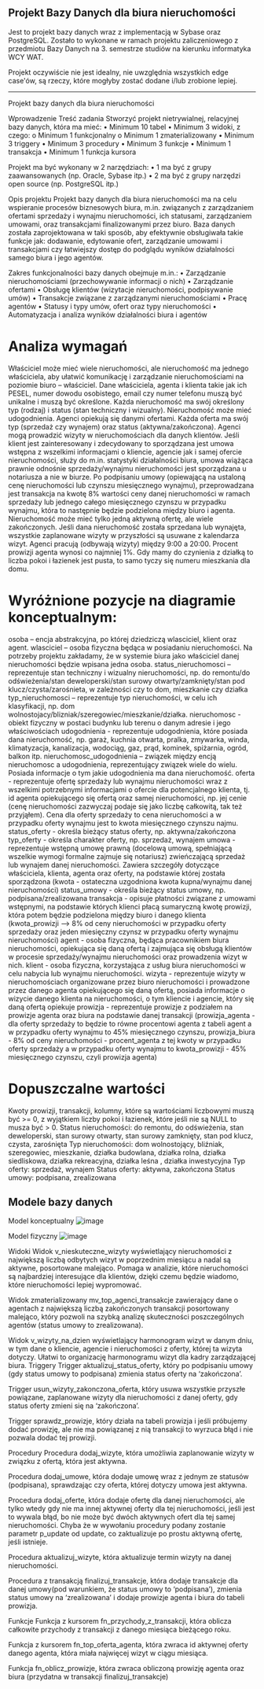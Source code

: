 ## Projekt Bazy Danych dla biura nieruchomości ##

Jest to projekt bazy danych wraz z implementacją w Sybase oraz PostgreSQL. Zostało to wykonane w ramach projektu zaliczeniowego z przedmiotu Bazy Danych na 3. semestrze studiów
na kierunku informatyka WCY WAT.

Projekt oczywiście nie jest idealny, nie uwzględnia wszystkich edge case'ów, są rzeczy, które mogłyby zostać dodane i/lub zrobione lepiej. 

-----------------------------------------------------------------------------------------------------------------------------------------------------------------------------

 
Projekt bazy danych dla biura nieruchomości

Wprowadzenie
Treść zadania
Stworzyć projekt nietrywialnej, relacyjnej bazy danych, która ma mieć:
•	Minimum 10 tabel
•	Minimum 3 widoki, z czego:
o	Minimum 1 funkcjonalny
o	Minimum 1 zmaterializowany
•	Minimum 3 triggery
•	Minimum 3 procedury
•	Minimum 3 funkcje
•	Minimum 1 transakcja
•	Minimum 1 funkcja kursora

Projekt ma być wykonany w 2 narzędziach:
•	1 ma być z grupy zaawansowanych (np. Oracle, Sybase itp.)
•	2 ma być z grupy narzędzi open source (np. PostgreSQL itp.)

Opis projektu
Projekt bazy danych dla biura nieruchomości ma na celu wspieranie procesów biznesowych biura, m.in. związanych z zarządzaniem ofertami sprzedaży i wynajmu nieruchomości, ich statusami, zarządzaniem umowami, oraz transakcjami finalizowanymi przez biuro. Baza danych została zaprojektowana w taki sposób, aby efektywnie obsługiwała takie funkcje jak: dodawanie, edytowanie ofert, zarządzanie umowami i transakcjami czy łatwiejszy dostęp do podglądu wyników działalności samego biura i jego agentów.

Zakres funkcjonalności bazy danych obejmuje m.in.:
•	Zarządzanie nieruchomościami (przechowywanie informacji o nich)
•	Zarządzanie ofertami
•	Obsługę klientów (wizytacje nieruchomości, podpisywanie umów)
•	Transakcje związane z zarządzanymi nieruchomościami
•	Pracę agentów
•	Statusy i typy umów, ofert oraz typy nieruchomości
•	Automatyzacja i analiza wyników działalności biura i agentów

# Analiza wymagań #
Właściciel może mieć wiele nieruchomości, ale nieruchomość ma jednego właściciela, aby ułatwić komunikację i zarządzanie nieruchomościami na poziomie biuro – właściciel. Dane właściciela, agenta i klienta takie jak ich PESEL, numer dowodu osobistego, email czy numer telefonu muszą być unikalne i muszą  być określone. Każda nieruchomość ma swój określony typ (rodzaj) i status (stan techniczny i wizualny). Nieruchomość może mieć udogodnienia. Agenci opiekują się danymi ofertami. Każda oferta ma swój typ (sprzedaż czy wynajem) oraz status (aktywna/zakończona). Agenci mogą prowadzić wizyty w nieruchomościach dla danych klientów. Jeśli klient jest zainteresowany i zdecydowany to sporządzana jest umowa wstępna z wszelkimi informacjami o kliencie, agencie jak i samej ofercie nieruchomości, służy do m.in. statystyki działalności biura, umowa wiążąca prawnie odnośnie sprzedaży/wynajmu nieruchomości jest sporządzana u notariusza a nie w biurze. Po podpisaniu umowy (opiewającą na ustaloną cenę nieruchomości lub czynszu miesięcznego wynajmu), przeprowadzana jest transakcja na kwotę 8% wartości ceny danej nieruchomości w ramach sprzedaży lub jednego całego miesięcznego czynszu w przypadku wynajmu, która to następnie będzie podzielona między biuro i agenta. Nieruchomość może mieć tylko jedną aktywną ofertę, ale wiele zakończonych. Jeśli dana nieruchomość została sprzedana lub wynajęta, wszystkie zaplanowane wizyty w przyszłości są usuwane z kalendarza wizyt. Agenci pracują (odbywają wizyty) między 9:00 a 20:00. Procent prowizji agenta wynosi co najmniej 1%. Gdy mamy do czynienia z działką to liczba pokoi i łazienek jest pusta, to samo tyczy się numeru mieszkania dla domu.

# Wyróżnione pozycje na diagramie konceptualnym: #
osoba – encja abstrakcyjna, po której dziedziczą wlasciciel, klient oraz agent.
wlasciciel – osoba fizyczna będąca w posiadaniu nieruchomości. Na potrzeby projektu zakładamy, że w systemie biura jako właściciel danej nieruchomości będzie wpisana jedna osoba.
status_nieruchomosci – reprezentuje stan techniczny i wizualny nieruchomości, np. do remontu/do odświeżenia/stan deweloperski/stan surowy otwarty/zamknięty/stan pod klucz/czysta/zarośnieta, w zależności czy to dom, mieszkanie czy działka
typ_nieruchomosci – reprezentuje typ nieruchomości, w celu ich klasyfikacji, np. dom wolnostojacy/blizniak/szeregowiec/mieszkanie/działka.
nieruchomosc - obiekt fizyczny w postaci budynku lub terenu o danym adresie i jego właściwościach
udogodnienia - reprezentuje udogodnienia, które posiada dana nieruchomość, np. garaż, kuchnia otwarta, pralka, zmywarka, winda, klimatyzacja, kanalizacja, wodociąg, gaz, prąd, kominek, spiżarnia, ogród, balkon itp.
nieruchomosc_udogodnienia – związek między encją nieruchomosc a udogodnienia, reprezentujący związek wiele do wielu. Posiada informacje o tym jakie udogodnienia ma dana nieruchomość.
oferta - reprezentuje ofertę sprzedaży lub wynajmu nieruchomości wraz z wszelkimi potrzebnymi informacjami o ofercie dla potencjalnego klienta, tj. id agenta opiekującego się ofertą oraz samej nieruchomości, np. jej cenie (cenę nieruchomości zazwyczaj podaje się jako liczbę całkowitą, tak też przyjąłem). Cena dla oferty sprzedaży to cena nieruchomości a w przypadku oferty wynajmu jest to kwota miesięcznego czynszu najmu.
status_oferty - określa bieżący status oferty, np. aktywna/zakończona
typ_oferty - określa charakter oferty, np. sprzedaż, wynajem
umowa - reprezentuje wstępną umowę prawną (docelową umową, spełniającą wszelkie wymogi formalne zajmuje się notariusz) zwieńczającą sprzedaż lub wynajem danej nieruchomości. Zawiera szczegóły dotyczące właściciela, klienta, agenta oraz oferty, na podstawie której została sporządzona (kwota - ostateczna uzgodniona kwota kupna/wynajmu danej nieruchomości)
status_umowy - określa bieżący status umowy, np. podpisana/zrealizowana
transakcja - opisuje płatności związane z umowami wstępnymi, na podstawie których klienci płacą sumaryczną kwotę prowizji, która potem będzie podzielona między biuro i danego klienta (kwota_prowizji --> 8% od ceny nieruchomości w przypadku oferty sprzedaży oraz jeden miesięczny czynsz w przypadku oferty wynajmu nieruchomości)
agent - osoba fizyczna, będąca pracownikiem biura nieruchomości, opiekująca się daną ofertą i zajmująca się obsługą klientów w procesie sprzedaży/wynajmu nieruchomości oraz prowadzenia wizyt w nich.
klient - osoba fizyczna, korzystająca z usług biura nieruchomości w celu nabycia lub wynajmu nieruchomości.
wizyta - reprezentuje wizyty w nieruchomościach organizowane przez biuro nieruchomości i prowadzone przez danego agenta opiekującego się daną ofertą, posiada informacje o wizycie danego klienta na nieruchomości, o tym kliencie i agencie, który się daną ofertą opiekuje
prowizja - reprezentuje prowizje z podziałem na prowizje agenta oraz biura na podstawie danej transakcji (prowizja_agenta - dla oferty sprzedaży to będzie to równe procentowi agenta z tabeli agent a w przypadku oferty wynajmu to 45% miesięcznego czynszu, prowizja_biura - 8% od ceny nieruchomości - procent_agenta z tej kwoty w przypadku oferty sprzedaży a w przypadku oferty wynajmu to kwota_prowizji - 45% miesięcznego czynszu, czyli prowizja agenta)

# Dopuszczalne wartości
Kwoty prowizji, transakcji, kolumny, które są wartościami liczbowymi muszą być >= 0, z wyjątkiem liczby pokoi i łazienek, które jeśli nie są NULL to musza być > 0.
Status nieruchomości: do remontu, do odświeżenia, stan deweloperski, stan surowy otwarty, stan surowy zamknięty, stan pod klucz, czysta, zarośnięta
Typ nieruchomości: dom wolnostojący, bliźniak, szeregowiec, mieszkanie, działka budowlana, działka rolna, działka siedliskowa, działka rekreacyjna, działka leśna , działka inwestycyjna
Typ oferty: sprzedaż, wynajem
Status oferty: aktywna, zakończona
Status umowy: podpisana, zrealizowana

## Modele bazy danych
Model konceptualny
![image](https://github.com/user-attachments/assets/dbe23be8-bddd-409f-895e-b5b5dc6698dc)

Model fizyczny
![image](https://github.com/user-attachments/assets/b65b6c6c-17dd-4282-846b-9cea1d76ce7b)

Widoki
Widok v_nieskuteczne_wizyty wyświetlający nieruchomości z największą liczbą odbytych wizyt w poprzednim miesiącu a nadal są aktywne, posortowane malejąco. Pomaga w analizie, które nieruchomości są najbardziej interesujące dla klientów, dzięki czemu będzie wiadomo, które nieruchomości lepiej wypromować.

Widok zmaterializowany mv_top_agenci_transakcje zawierający dane o agentach z największą liczbą zakończonych transakcji posortowany malejąco, który pozwoli na szybką analizę skuteczności poszczególnych agentów (status umowy to zrealizowana).

Widok v_wizyty_na_dzien wyświetlający harmonogram wizyt w danym dniu, w tym dane o kliencie, agencie i nieruchomości z oferty, której ta wizyta dotyczy. Ułatwi to organizację harmonogramu wizyt dla kadry zarządzającej biura.
Triggery
Trigger aktualizuj_status_oferty, który po podpisaniu umowy (gdy status umowy to podpisana) zmienia status oferty na ‘zakończona’.

Trigger usun_wizyty_zakonczona_oferta, który usuwa wszystkie przyszłe powiązane, zaplanowane wizyty dla nieruchomości z danej oferty, gdy status oferty zmieni się na ‘zakończona’.

Trigger sprawdz_prowizje, który działa na tabeli prowizja i jeśli próbujemy dodać prowizję, ale nie ma powiązanej z nią transakcji to wyrzuca błąd i nie pozwala dodać tej prowizji.

Procedury
Procedura dodaj_wizyte, która umożliwia zaplanowanie wizyty w związku z ofertą, która jest aktywna.

Procedura dodaj_umowe, która dodaje umowę wraz z jednym ze statusów (podpisana), sprawdzając czy oferta, której dotyczy umowa jest aktywna.

Procedura dodaj_oferte, która dodaje ofertę dla danej nieruchomości, ale tylko wtedy gdy nie ma innej aktywnej oferty dla tej nieruchomości, jeśli jest to wywala błąd, bo nie może być dwóch aktywnych ofert dla tej samej nieruchomości. Chyba że w wywołaniu procedury podany zostanie parametr p_update od update, co zaktualizuje po prostu aktywną ofertę, jeśli istnieje.

Procedura aktualizuj_wizyte, która aktualizuje termin wizyty na danej nieruchomości.

Procedura z transakcją finalizuj_transakcje, która dodaje transakcje dla danej umowy(pod warunkiem, że status umowy to ‘podpisana’), zmienia status umowy na ‘zrealizowana’ i dodaje prowizje agenta i biura do tabeli prowizja.

Funkcje
Funkcja z kursorem fn_przychody_z_transakcji, która oblicza całkowite przychody z transakcji z danego miesiąca bieżącego roku.

Funkcja z kursorem fn_top_oferta_agenta, która zwraca id aktywnej oferty danego agenta, która miała najwięcej wizyt w ciągu miesiąca.

Funkcja fn_oblicz_prowizje, która zwraca obliczoną prowizję agenta oraz biura (przydatna w transakcji finalizuj_transakcje)


